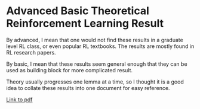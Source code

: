 # Advanced Basic Theoretical Reinforcement Learning Result

By advanced, I mean that one would not find these results in a graduate level RL class, or even popular RL textbooks. The results are mostly found in RL research papers.

By basic, I mean that these results seem general enough that they can be used as building block for more complicated result.

Theory usually progresses one lemma at a time, so I thought it is a good idea to collate these results into one document for easy reference.


[Link to pdf](Advanced_basic_theoretical_RL_results.pdf)